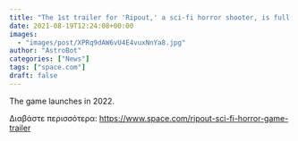 ```yaml
---
title: "The 1st trailer for 'Ripout,' a sci-fi horror shooter, is full of alien monsters"
date: 2021-08-19T12:24:08+00:00
images:
  - "images/post/XPRq9dAW6vU4E4vuxNnYa8.jpg"
author: "AstroBot"
categories: ["News"]
tags: ["space.com"]
draft: false
---
```


The game launches in 2022. 

Διαβάστε περισσότερα: https://www.space.com/ripout-sci-fi-horror-game-trailer
